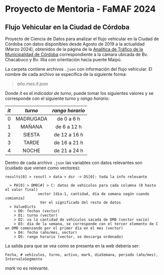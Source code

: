 # Proyecto de Mentoria - FaMAF 2024

## Flujo Vehicular en la Ciudad de Córdoba

Proyecto de Ciencia de Datos para analizar el flujo vehicular en la Ciudad de
Córdoba con datos disponibles desde Agosto de 2019 a la actualidad (Marzo 2024),
obtenidos de la página de la [Analítica de Tráfico de la Municipalidad de
Córdoba](https://app.powerbi.com/view?r=eyJrIjoiMjg1YmRjODktZGRjOS00ODMxLWFiOTMtZTQzZDViZjNkMWE5IiwidCI6ImU4YjUzOTJiLWM1NmQtNGM4Ni1iNjU4LWJjYmFhNzM1ZDFjZCIsImMiOjR9)
correspondiente a la cámara ubicada de Bv. Chacabuco y Bv. Illia con orientación
hacia puente Maipú.

La carpeta contiene archivos `.json` con información del flujo vehicular. El
nombre de cada archivo se especifica de la siguiente forma:

> _año_._mes_._it_.json

Donde _it_ es el _indicador de turno_, puede tomar los siguientes valores y se
corresponde con el siguiente _turno_ y _rango horario_:

 _it_ | _turno_ | _rango horario_
-------|:-:|:------:
 0 | MADRUGADA | de 0 a 6 h
 1 | MAÑANA | de 6 a 12 h
 2 | SIESTA | de 12 a 16 h
 3 | TARDE | de 16 a 21 h
 4 | NOCHE | de 21 a 24 h


Dentro de cada archivo `.json` las variables con datos relevantes son (cuidado
que vienen como vectores):

	results[0] > resutl > data > dsr -> DS[0]: toda la info relevante

	  > PH[0] > DM0[#] > C: datos de vehículos para cada columna (0 hasta el valor final)
				   vector [día-1, cantidad, día de semana según cuando comienza]
					Ver el significado del resto de datos 
	  > ValueDicts 
	    > D0: fechas (vector)
	    > D1: turno (vector)
	    > D2: va la cantidad de vehículos sacada de DM0 (vector vacío) 
	    > D3: día de la semana, se corresponde con el tercer elemento de C en DM0 comenzando por el primer día en el mes (vector)
	    > D4: fecha (año/mes, vector)
	    > D5: rango horario (vector, se descarga ordenado)


La salida para que se vea como se presenta en la web debería ser:

    Fecha, # vehículos, turno, activo, mark, diaSemana, periodo (año/mes), IntervaloSegmento

_mark_ no es relevante.
